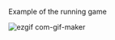  
 Example of the running game


![ezgif com-gif-maker](https://user-images.githubusercontent.com/103602919/170140000-223b94a2-c29c-4f9c-9671-6973823b6dac.gif)
